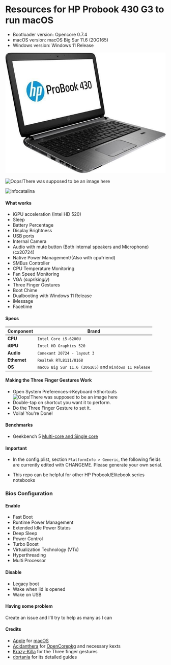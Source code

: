 Resources for HP Probook 430 G3 to run macOS
============================================

- Bootloader version: Opencore 0.7.4
- macOS version: macOS Big Sur 11.6 (20G165)
- Windows version: Windows 11 Release

![infocatalina](./Screenshot/1.jpg)

![Oops!There was supposed to be an image here](https://i.imgur.com/8BIOnKE.png)

![infocatalina](./Screenshot/2.jpg)

#### What works

- iGPU acceleration (Intel HD 520)
- Sleep
- Battery Percentage
- Display Brightness
- USB ports
- Internal Camera
- Audio with mute button (Both internal speakers and Microphone) (cx20724)
- Native Power Management/(Also with cpufriend)
- SMBus Controller
- CPU Temperature Monitoring
- Fan Speed Monitoring
- VGA (*suprisingly*)
- Three Finger Gestures
- Boot Chime
- Dualbooting with Windows 11 Release
- iMessage
- Facetime

#### Specs

| Component      | Brand                                                            |
|----------------|------------------------------------------------------------------|
| **CPU**        | `Intel Core i5-6200U `                                           |   
| **iGPU**       | `Intel HD Graphics 520 `                                         |
| **Audio**      | `Conexant 20724 - layout 3`                                      |
| **Ethernet**   | `Realtek RTL8111/8168`                                           |
| **OS**         | `macOS Big Sur 11.6 (20G165)` and `Windows 11 Release`|

#### Making the Three Finger Gestures Work

- Open System Preferences->Keyboard->Shortcuts
![Oops!There was supposed to be an image here](https://i.imgur.com/pv0wnyy.png)
- Double-tap on shortcut you want it to perform.
- Do the Three Finger Gesture to set it.
- Voila! You're Done!

#### Benchmarks
- Geekbench 5 [Multi-core and Single core](https://browser.geekbench.com/v5/cpu/8013906)

#### Important
- In the config.plist, section `PlatformInfo > Generic`, the following fields are currently edited with CHANGEME. Please generate your own serial. 

- This repo can be helpful for other HP Probook/Elitebook series notebooks
 
### Bios Configuration

#### Enable
- Fast Boot
- Runtime Power Management
- Extended Idle Power States
- Deep Sleep
- Power Control
- Turbo Boost
- Virtualization Technology (VTx)
- Hyperthreading
- Multi Processor

 #### Disable 
- Legacy boot
- Wake when lid is opened
- Wake on USB

#### Having some problem
Create an issue and I'll try to help as many as I can

#### Credits
- [Apple](https://apple.com) for [macOS](https://www.apple.com/macos/big-sur/)
- [Acidanthera](https://github.com/Acidanthera) for [OpenCorepkg](https://github.com/acidanthera/OpenCorePkg) and necessary kexts
- [Krazy-Killa](https://github.com/Krazy-Killa) for the Three finger gestures
- [dortania](https://github.com/dortania) for its detailed guides

